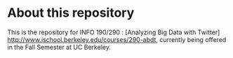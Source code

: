 About this repository
=====================

This is the repository for INFO 190/290 : [Analyzing Big Data with Twitter] http://www.ischool.berkeley.edu/courses/290-abdt, currently being offered in the Fall Semester at UC Berkeley.